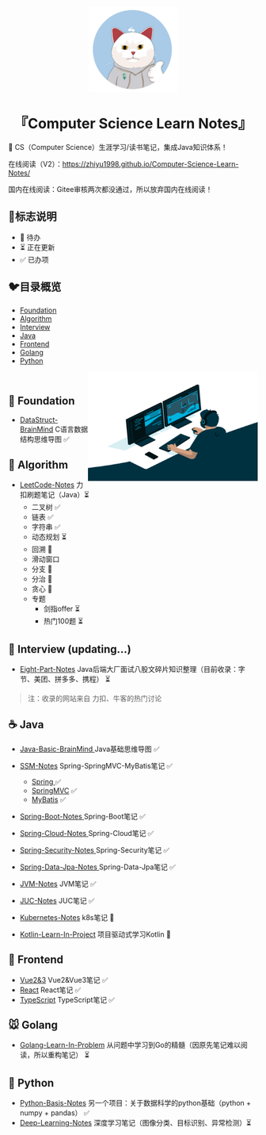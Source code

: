 

<div align="center">
	<img width="180px" src="static/img/logo.png">
    <h1 > 『Computer Science Learn Notes』 </h1>
	<p>
</div>

:rocket: CS（Computer Science）生涯学习/读书笔记，集成Java知识体系！

在线阅读（V2）：https://zhiyu1998.github.io/Computer-Science-Learn-Notes/

国内在线阅读：Gitee审核两次都没通过，所以放弃国内在线阅读！

## :milky_way:标志说明

* 🚫 待办
* ⏳ 正在更新
* ✅ 已办项



## :bird:目录概览

* [Foundation](#foundation)
* [Algorithm](#algorithm)
* [Interview](#Interview)
* [Java](#java)
* [Frontend](#Frontend)
* [Golang](#golang)
* [Python](#python)

<img align="right" alt="GIF" src="static/img/code.gif" width="343" height="220" title="Do what you like, and do it best!"> &nbsp;

## :baby_chick: Foundation

* [DataStruct-BrainMind](https://github.com/zhiyu1998/My-Learn-Notes/tree/master/docs/DataStruct-BrainMind)  C语言数据结构思维导图 ✅ 



## :penguin: Algorithm

* [LeetCode-Notes](https://github.com/zhiyu1998/My-Learn-Notes/tree/master/docs/LeetCode-Notes) 力扣刷题笔记（Java）⏳ 
  * 二叉树  ✅
  * 链表 ✅
  * 字符串  ✅
  * 动态规划 ⏳
  * 回溯 🚫
  * 滑动窗口
  * 分支 🚫
  * 分治 🚫
  * 贪心 🚫
  * 专题
    * 剑指offer ⏳
    * 热门100题 ⏳



## :tiger: Interview (updating...)

* [Eight-Part-Notes](https://github.com/zhiyu1998/My-Learn-Notes/tree/master/docs/Eight-Part-Notes) Java后端大厂面试八股文碎片知识整理（目前收录：字节、美团、拼多多、携程） ⏳ 

> 注：收录的网站来自 力扣、牛客的热门讨论



## :coffee: Java

* [Java-Basic-BrainMind ](https://github.com/zhiyu1998/My-Learn-Notes/tree/master/docs/Java-Basic-BrainMind)  Java基础思维导图 ✅ 
* [SSM-Notes](https://github.com/zhiyu1998/My-Learn-Notes/tree/master/docs/SSM-Notes)  Spring-SpringMVC-MyBatis笔记 ✅ 
  * [Spring ](https://github.com/zhiyu1998/Computer-Science-Learn-Notes/tree/master/docs/SSM-Notes/Spring) ✅
  * [SpringMVC](https://github.com/zhiyu1998/Computer-Science-Learn-Notes/tree/master/docs/SSM-Notes/SpringMVC) ✅
  * [MyBatis](https://github.com/zhiyu1998/Computer-Science-Learn-Notes/tree/master/docs/SSM-Notes/MyBatis) ✅

* [Spring-Boot-Notes ](https://github.com/zhiyu1998/My-Learn-Notes/tree/master/docs/Spring-Boot-Notes) Spring-Boot笔记 ✅ 
* [Spring-Cloud-Notes ](https://github.com/zhiyu1998/My-Learn-Notes/tree/master/docs/Spring-Cloud-Notes)  Spring-Cloud笔记 ✅ 
* [Spring-Security-Notes ](https://github.com/zhiyu1998/My-Learn-Notes/tree/master/docs/Spring-Security-Notes)  Spring-Security笔记 ✅ 
* [Spring-Data-Jpa-Notes ](https://github.com/zhiyu1998/My-Learn-Notes/tree/master/docs/Spring-Data-Jpa-Notes)  Spring-Data-Jpa笔记 ✅ 
* [JVM-Notes](https://github.com/zhiyu1998/My-Learn-Notes/tree/master/docs/JVM-Notes) JVM笔记 ✅ 
* [JUC-Notes](https://github.com/zhiyu1998/My-Learn-Notes/tree/master/docs/JUC-Notes) JUC笔记 ✅ 
* [Kubernetes-Notes](https://github.com/zhiyu1998/My-Learn-Notes/tree/master/docs/Kubernetes-Notes) k8s笔记 🚫
* [Kotlin-Learn-In-Project](https://github.com/zhiyu1998/My-Learn-Notes/tree/master/docs/Kotlin-Learn-In-Project) 项目驱动式学习Kotlin 🚫



## :ocean: Frontend

* [Vue2&3](https://github.com/zhiyu1998/Computer-Science-Learn-Notes/tree/master/docs/Vue2%263-Notes) Vue2&Vue3笔记 ✅ 
* [React](https://github.com/zhiyu1998/Computer-Science-Learn-Notes/tree/master/docs/React-Notes) React笔记 ✅ 
* [TypeScript](https://github.com/zhiyu1998/Computer-Science-Learn-Notes/tree/master/docs/TypeScript-Notes) TypeScript笔记 ✅ 



## :mouse: Golang

* [Golang-Learn-In-Problem](https://github.com/zhiyu1998/My-Learn-Notes/tree/master/docs/Golang-Learn-In-Problem)   从问题中学习到Go的精髓（因原先笔记难以阅读，所以重构笔记） ⏳



## :snake: Python

* [ Python-Basis-Notes](https://github.com/zhiyu1998/Python-Basis-Notes) 另一个项目：关于数据科学的python基础（python + numpy + pandas） ✅ 
* [Deep-Learning-Notes](https://github.com/zhiyu1998/My-Learn-Notes/tree/master/docs/Deep-Learning-Notes)  深度学习笔记（图像分类、目标识别、异常检测）⏳ 



